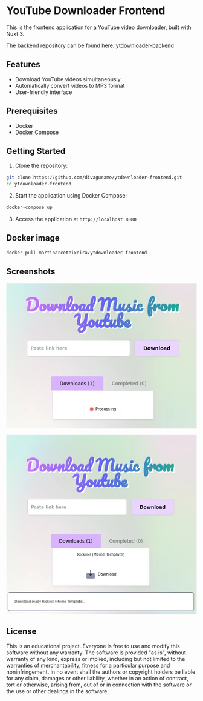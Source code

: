 # YouTube Downloader Frontend

This is the frontend application for a YouTube video downloader, built with Nuxt 3.

The backend repository can be found here:
[ytdownloader-backend](https://github.com/divagueame/ytdownloader-backend)

## Features

- Download YouTube videos simultaneously
- Automatically convert videos to MP3 format
- User-friendly interface

## Prerequisites

- Docker
- Docker Compose

## Getting Started

1. Clone the repository:

```bash
git clone https://github.com/divagueame/ytdownloader-frontend.git
cd ytdownloader-frontend
```

2. Start the application using Docker Compose:

```bash
docker-compose up
```

3. Access the application at `http://localhost:8080`

## Docker image

```bash
docker pull martinarceteixeira/ytdownloader-frontend
```

## Screenshots

![Demo](./demo/1.webp)

![Demo](./demo/2.webp)

## License

This is an educational project. Everyone is free to use and modify this software without any warranty. The software is provided "as is", without warranty of any kind, express or implied, including but not limited to the warranties of merchantability, fitness for a particular purpose and noninfringement. In no event shall the authors or copyright holders be liable for any claim, damages or other liability, whether in an action of contract, tort or otherwise, arising from, out of or in connection with the software or the use or other dealings in the software.
